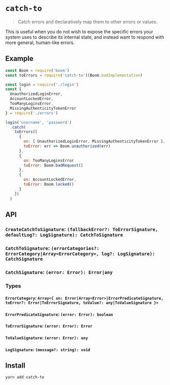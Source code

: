 # `catch-to`
> Catch errors and declaratively map them to other errors or values.

This is useful when you do not wish to expose the specific errors your system
uses to describe its internal state, and instead want to respond with more general, human-like errors.

## Example

```js
const Boom = require('boom')
const toErrors = require('catch-to')(Boom.badImplementation)

const login = require('./login')
const {
  UnauthorizedLoginError,
  AccountLockedError,
  TooManyLoginsError,
  MissingAuthenticityTokenError
} = require('./errors')

login('username', 'password')
  .catch(
    toErrors([
      {
        on: [ UnauthorizedLoginError, MissingAuthenticityTokenError ],
        toError: err => Boom.unauthorized(err)
      },
      {
        on: TooManyLoginsError
        toError: Boom.badRequest()
      },
      {
        on: AccountLockedError,
        toError: Boom.locked()
      }
    ])
  )
```

## API

### `CreateCatchToSignature`: `(fallbackError?: ToErrorSignature, defaultLog?: LogSignature): CatchToSignature`

### `CatchToSignature`: `(errorCategories?: ErrorCategory|Array<ErrorCategory>, log?: LogSignature): CatchSignature`

### `CatchSignature`: `(error: Error): Error|any`

### Types

#### `ErrorCategory`: `Array<{ on: Error|Array<Error>|ErrorPredicateSignature, toError?: Error|ToErrorSignature, toValue?: any|ToValueSignature }>`

#### `ErrorPredicateSignature`: `(error: Error): boolean`

#### `ToErrorSignature`: `(error: Error): Error`

#### `ToValueSignature`: `(error: Error): any`

#### `LogSignature`: `(message?: string): void`

## Install

```sh
yarn add catch-to
```
